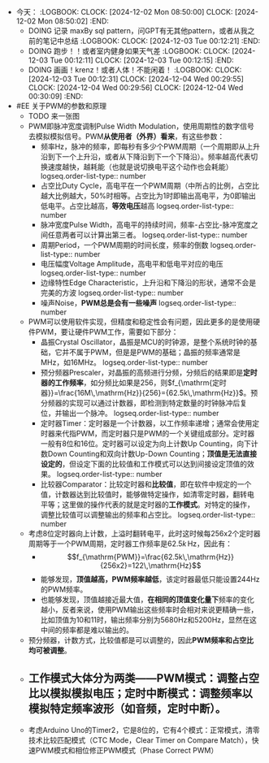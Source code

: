 - 今天：
  :LOGBOOK:
  CLOCK: [2024-12-02 Mon 08:50:00]
  CLOCK: [2024-12-02 Mon 08:50:02]
  :END:
	- DOING 记录 maxBy sql pattern，问GPT有无其他pattern，或者从我之前的笔记中总结
	  :LOGBOOK:
	  CLOCK: [2024-12-03 Tue 00:12:21]
	  :END:
	- DOING 跑步！！或者室内健身如果天气差
	  :LOGBOOK:
	  CLOCK: [2024-12-03 Tue 00:12:11]
	  CLOCK: [2024-12-03 Tue 00:12:15]
	  :END:
	- DOING 画画！krenz！或者人体！不能闲着！
	  :LOGBOOK:
	  CLOCK: [2024-12-03 Tue 00:12:31]
	  CLOCK: [2024-12-04 Wed 00:29:55]
	  CLOCK: [2024-12-04 Wed 00:29:56]
	  CLOCK: [2024-12-04 Wed 00:30:09]
	  :END:
- #EE 关于PWM的参数和原理
	- TODO  来一张图
	- PWM即脉冲宽度调制Pulse Width Modulation，使用周期性的数字信号去模拟模拟信号。PWM**从使用者（外界）看来**，有这些参数：
		- 频率Hz，脉冲的频率，即每秒有多少个PWM周期（一个周期即从上升沿到下一个上升沿，或者从下降沿到下一个下降沿）。频率越高代表切换速度越快，越耗能（也就是说切换电平这个动作也会耗能）
		  logseq.order-list-type:: number
		- 占空比Duty Cycle，高电平在一个PWM周期（中所占的比例，占空比越大比例越大，50%时相等。占空比为1时即输出高电平，为0即输出低电平。占空比越高，**等效电压**越高
		  logseq.order-list-type:: number
		- 脉冲宽度Pulse Width，高电平的持续时间，频率-占空比-脉冲宽度之间任意两者可以计算出第三者。
		  logseq.order-list-type:: number
		- 周期Period，一个PWM周期的时间长度，频率的倒数
		  logseq.order-list-type:: number
		- 电压幅度Voltage Amplitude，高电平和低电平对应的电压
		  logseq.order-list-type:: number
		- 边缘特性Edge Characteristic，上升沿和下降沿的形状，通常不会是完美的方波
		  logseq.order-list-type:: number
		- 噪声Noise，**PWM总是会有一些噪声**
		  logseq.order-list-type:: number
	- PWM可以使用软件实现，但精度和稳定性会有问题，因此更多的是使用硬件PWM，要让硬件PWM工作，需要如下部分：
		- 晶振Crystal Oscillator，晶振是MCU的时钟源，是整个系统时钟的基础，它并不属于PWM，但是是PWM的基础；晶振的频率通常是MHz，如16MHz。
		  logseq.order-list-type:: number
		- 预分频器Prescaler，对晶振的高频进行分频，分频后的结果即是**定时器的工作频率**，如分频比如果是256，则$f_{\mathrm{定时器}}=\frac{16M\,\mathrm{Hz}}{256}={62.5k\,\mathrm{Hz}}$。预分频器的实现可以通过计数器，即检测到特定数量的时钟脉冲后复位，并输出一个脉冲。
		  logseq.order-list-type:: number
		- 定时器Timer：定时器是一个计数器，以工作频率递增；通常会使用定时器来代指PWM，而定时器只是PWM的一个关键组成部分。定时器一般有8位和16位。定时器可以设定为向上计数Up Counting，向下计数Down Counting和双向计数Up-Down Counting；**顶值是无法直接设定的**，但设定下面的比较值和工作模式可以达到间接设定顶值的效果。
		  logseq.order-list-type:: number
		- 比较器Comparator：比较定时器和**比较值**，即在软件中规定的一个值，计数器达到比较值时，能够做特定操作，如清零定时器，翻转电平等；这里做的操作代表的就是定时器的**工作模式**。对特定的操作，调整比较值可以调整输出的频率和占空比。
		  logseq.order-list-type:: number
	- 考虑8位定时器向上计数，上溢时翻转电平，此时这时候每256x2个定时器周期等于一个PWM周期，定时器工作频率是${62.5k\,\mathrm{Hz}}$，因此有：
		- $$f_{\mathrm{PWM}}=\frac{62.5k\,\mathrm{Hz}}{256x2}=122\,\mathrm{Hz}$$
		- 能够发现，**顶值越高，PWM频率越低**，该定时器最低只能设置244Hz的PWM频率。
		- 也能够发现，顶值越接近最大值，**在相同的顶值变化量下**频率的变化越小，反者来说，使用PWM输出这些频率时会相对来说更精确一些，比如顶值为10和11时，输出频率分别为5680Hz和5200Hz，显然在这中间的频率都是难以输出的。
	- 预分频器，计数方式，比较值都是可以调整的，因此**PWM频率和占空比均可被调整**。
	- 工作模式大体分为两类——**PWM模式：调整占空比以模拟模拟电压；定时中断模式：调整频率以模拟特定频率波形（如音频，定时中断）**。
		-
	- 考虑Arduino Uno的Timer2，它是8位的，它有4个模式：正常模式，清零技术比较匹配模式（CTC Mode，Clear Timer on Compare Match），快速PWM模式和相位修正PWM模式（Phase Correct PWM）